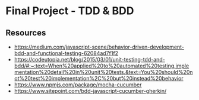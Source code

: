 # Final Project - TDD & BDD

## Resources

- <https://medium.com/javascript-scene/behavior-driven-development-bdd-and-functional-testing-62084ad7f1f2>
- <https://codeutopia.net/blog/2015/03/01/unit-testing-tdd-and-bdd/#:~:text=When%20applied%20to%20automated%20testing,implementation%20detail%20in%20unit%20tests.&text=You%20should%20not%20test%20implementation%2C%20but%20instead%20behavior>
- <https://www.npmjs.com/package/mocha-cucumber>
- <https://www.sitepoint.com/bdd-javascript-cucumber-gherkin/>
